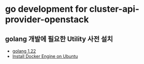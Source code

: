 # go development for cluster-api-provider-openstack

## golang 개발에 필요한 Utility 사전 설치

- [golang 1.22](https://go.dev/dl/)
- [Install Docker Engine on Ubuntu](https://docs.docker.com/engine/install/ubuntu/)
